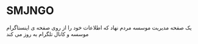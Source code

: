 # SMJNGO
یک صفحه مدیریت موسسه مردم نهاد که اطلاعات خود را از روی صفحه ی اینستاگرام موسسه و کانال تلگرام به روز می کند

